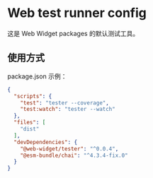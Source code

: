 # Web test runner config

这是 Web Widget packages 的默认测试工具。

## 使用方式

package.json 示例：

```json
{
  "scripts": {
    "test": "tester --coverage",
    "test:watch": "tester --watch"
  },
  "files": [
    "dist"
  ],
  "devDependencies": {
    "@web-widget/tester": "^0.0.4",
    "@esm-bundle/chai": "^4.3.4-fix.0"
  }
}
```